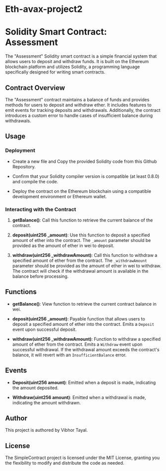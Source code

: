 # Eth-avax-project2
# Solidity Smart Contract: Assessment

The "Assessment" Solidity smart contract is a simple financial system that allows users to deposit and withdraw funds. It is built on the Ethereum blockchain platform and utilizes Solidity, a programming language specifically designed for writing smart contracts.

## Contract Overview

The "Assessment" contract maintains a balance of funds and provides methods for users to deposit and withdraw ether. It includes features to emit events for tracking deposits and withdrawals. Additionally, the contract introduces a custom error to handle cases of insufficient balance during withdrawals.

## Usage

### Deployment

* Create a new file and Copy the provided Solidity code from this Github Repository.

* Confirm that your Solidity compiler version is compatible (at least 0.8.0) and compile the code.

* Deploy the contract on the Ethereum blockchain using a compatible development environment or Ethereum wallet.

### Interacting with the Contract

1. **getBalance()**: Call this function to retrieve the current balance of the contract.

2. **deposit(uint256 _amount)**: Use this function to deposit a specified amount of ether into the contract. The `_amount` parameter should be provided as the amount of ether in wei to deposit.

3. **withdraw(uint256 _withdrawAmount)**: Call this function to withdraw a specified amount of ether from the contract. The `_withdrawAmount` parameter should be provided as the amount of ether in wei to withdraw. The contract will check if the withdrawal amount is available in the balance before processing.

## Functions

- **getBalance()**: View function to retrieve the current contract balance in wei.

- **deposit(uint256 _amount)**: Payable function that allows users to deposit a specified amount of ether into the contract. Emits a `Deposit` event upon successful deposit.

- **withdraw(uint256 _withdrawAmount)**: Function to withdraw a specified amount of ether from the contract. Emits a `Withdraw` event upon successful withdrawal. If the withdrawal amount exceeds the contract's balance, it will revert with an `InsufficientBalance` error.

## Events

- **Deposit(uint256 amount)**: Emitted when a deposit is made, indicating the amount deposited.

- **Withdraw(uint256 amount)**: Emitted when a withdrawal is made, indicating the amount withdrawn.

## Author

This project is authored by Vibhor Tayal.


## License

The SimpleContract project is licensed under the MIT License, granting you the flexibility to modify and distribute the code as needed.
